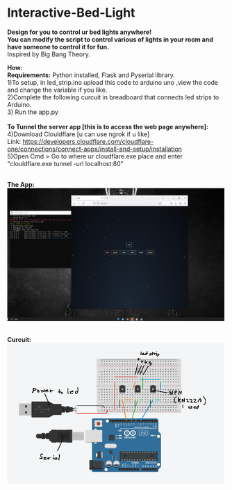 # Interactive-Bed-Light
<b>Design for you to control ur bed lights anywhere!<br>
You can modify the script to control various of lights in your room and have someone to control it for fun.</b> <br>
Inspired by Big Bang Theory. <br>

<b>How:</b> <br>
<b>Requirements:</b> Python installed, Flask and Pyserial library.<br>
1)To setup, in led_strip.ino upload this code to arduino uno ,view the code and change the variable if you like. <br>
2)Complete the following curcuit in breadboard that connects led strips to Arduino. <br>
3) Run the app.py <br>
<br>
<b>To Tunnel the server app [this is to access the web page anywhere]:</b> <br>
4)Download Clouldflare [u can use ngrok if u like]<br>
Link: https://developers.cloudflare.com/cloudflare-one/connections/connect-apps/install-and-setup/installation<br>
5)Open Cmd > Go to where ur cloudflare.exe place and enter "clouldflare.exe tunnel -url localhost:80" <br>

<br><b>The App:</b><br><img src="https://github.com/mrrpickle/Interactive-Bed-Lights/blob/main/extra/theapp.png" width="500"/>

<br><b>Curcuit:</b><br><img src="https://github.com/mrrpickle/Interactive-Bed-Lights/blob/main/extra/curcuit.png" width="500"/>
